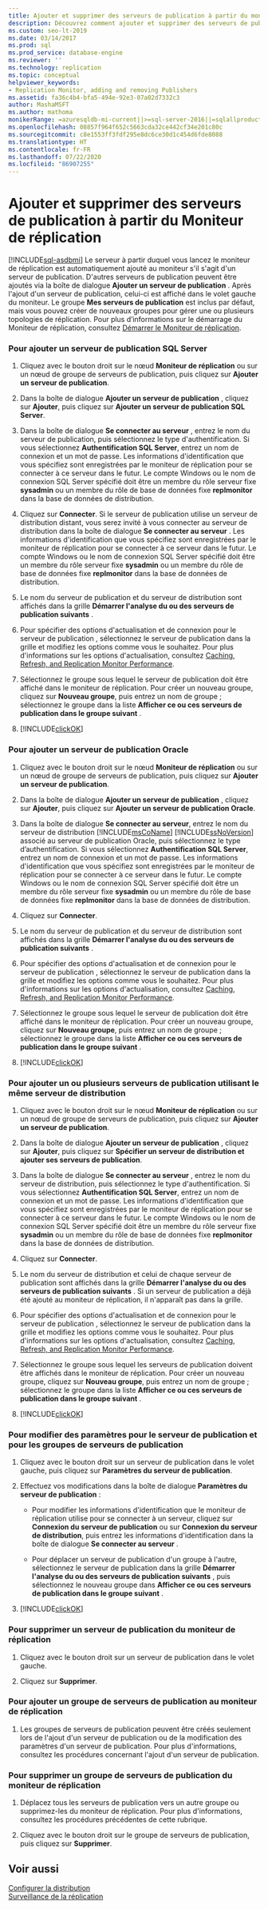 ```yaml
---
title: Ajouter et supprimer des serveurs de publication à partir du moniteur de réplication (SSMS)
description: Découvrez comment ajouter et supprimer des serveurs de publication à partir du moniteur de réplication dans SQL Server Management Studio (SSMS).
ms.custom: seo-lt-2019
ms.date: 03/14/2017
ms.prod: sql
ms.prod_service: database-engine
ms.reviewer: ''
ms.technology: replication
ms.topic: conceptual
helpviewer_keywords:
- Replication Monitor, adding and removing Publishers
ms.assetid: fa36c4b4-bfa5-494e-92e3-07a02d7332c3
author: MashaMSFT
ms.author: mathoma
monikerRange: =azuresqldb-mi-current||>=sql-server-2016||=sqlallproducts-allversions
ms.openlocfilehash: 08857f964f652c5663cda32ce442cf34e201c80c
ms.sourcegitcommit: c8e1553ff3fdf295e8dc6ce30d1c454d6fde8088
ms.translationtype: HT
ms.contentlocale: fr-FR
ms.lasthandoff: 07/22/2020
ms.locfileid: "86907255"
---
```

# <a name="add-and-remove-publishers-from-replication-monitor"></a>Ajouter et supprimer des serveurs de publication à partir du Moniteur de réplication
[!INCLUDE[sql-asdbmi](../../../includes/applies-to-version/sql-asdbmi.md)]
  Le serveur à partir duquel vous lancez le moniteur de réplication est automatiquement ajouté au moniteur s'il s'agit d'un serveur de publication. D'autres serveurs de publication peuvent être ajoutés via la boîte de dialogue **Ajouter un serveur de publication** . Après l'ajout d'un serveur de publication, celui-ci est affiché dans le volet gauche du moniteur. Le groupe **Mes serveurs de publication** est inclus par défaut, mais vous pouvez créer de nouveaux groupes pour gérer une ou plusieurs topologies de réplication. Pour plus d’informations sur le démarrage du Moniteur de réplication, consultez [Démarrer le Moniteur de réplication](../../../relational-databases/replication/monitor/start-the-replication-monitor.md).  
  
### <a name="to-add-a-sql-server-publisher"></a>Pour ajouter un serveur de publication SQL Server  
  
1.  Cliquez avec le bouton droit sur le nœud **Moniteur de réplication** ou sur un nœud de groupe de serveurs de publication, puis cliquez sur **Ajouter un serveur de publication**.  
  
2.  Dans la boîte de dialogue **Ajouter un serveur de publication** , cliquez sur **Ajouter**, puis cliquez sur **Ajouter un serveur de publication SQL Server**.  
  
3.  Dans la boîte de dialogue **Se connecter au serveur** , entrez le nom du serveur de publication, puis sélectionnez le type d'authentification. Si vous sélectionnez **Authentification SQL Server**, entrez un nom de connexion et un mot de passe. Les informations d'identification que vous spécifiez sont enregistrées par le moniteur de réplication pour se connecter à ce serveur dans le futur. Le compte Windows ou le nom de connexion SQL Server spécifié doit être un membre du rôle serveur fixe **sysadmin** ou un membre du rôle de base de données fixe **replmonitor** dans la base de données de distribution.  
  
4.  Cliquez sur **Connecter**. Si le serveur de publication utilise un serveur de distribution distant, vous serez invité à vous connecter au serveur de distribution dans la boîte de dialogue **Se connecter au serveur** . Les informations d'identification que vous spécifiez sont enregistrées par le moniteur de réplication pour se connecter à ce serveur dans le futur. Le compte Windows ou le nom de connexion SQL Server spécifié doit être un membre du rôle serveur fixe **sysadmin** ou un membre du rôle de base de données fixe **replmonitor** dans la base de données de distribution.  
  
5.  Le nom du serveur de publication et du serveur de distribution sont affichés dans la grille **Démarrer l'analyse du ou des serveurs de publication suivants** .  
  
6.  Pour spécifier des options d'actualisation et de connexion pour le serveur de publication , sélectionnez le serveur de publication dans la grille et modifiez les options comme vous le souhaitez. Pour plus d'informations sur les options d'actualisation, consultez [Caching, Refresh, and Replication Monitor Performance](../../../relational-databases/replication/monitor/caching-refresh-and-replication-monitor-performance.md).  
  
7.  Sélectionnez le groupe sous lequel le serveur de publication doit être affiché dans le moniteur de réplication. Pour créer un nouveau groupe, cliquez sur **Nouveau groupe**, puis entrez un nom de groupe ; sélectionnez le groupe dans la liste **Afficher ce ou ces serveurs de publication dans le groupe suivant** .  
  
8.  [!INCLUDE[clickOK](../../../includes/clickok-md.md)]  
  
### <a name="to-add-an-oracle-publisher"></a>Pour ajouter un serveur de publication Oracle  
  
1.  Cliquez avec le bouton droit sur le nœud **Moniteur de réplication** ou sur un nœud de groupe de serveurs de publication, puis cliquez sur **Ajouter un serveur de publication**.  
  
2.  Dans la boîte de dialogue **Ajouter un serveur de publication** , cliquez sur **Ajouter**, puis cliquez sur **Ajouter un serveur de publication Oracle**.  
  
3.  Dans la boîte de dialogue **Se connecter au serveur**, entrez le nom du serveur de distribution [!INCLUDE[msCoName](../../../includes/msconame-md.md)] [!INCLUDE[ssNoVersion](../../../includes/ssnoversion-md.md)] associé au serveur de publication Oracle, puis sélectionnez le type d’authentification. Si vous sélectionnez **Authentification SQL Server**, entrez un nom de connexion et un mot de passe. Les informations d'identification que vous spécifiez sont enregistrées par le moniteur de réplication pour se connecter à ce serveur dans le futur. Le compte Windows ou le nom de connexion SQL Server spécifié doit être un membre du rôle serveur fixe **sysadmin** ou un membre du rôle de base de données fixe **replmonitor** dans la base de données de distribution.  
  
4.  Cliquez sur **Connecter**.  
  
5.  Le nom du serveur de publication et du serveur de distribution sont affichés dans la grille **Démarrer l'analyse du ou des serveurs de publication suivants** .  
  
6.  Pour spécifier des options d'actualisation et de connexion pour le serveur de publication , sélectionnez le serveur de publication dans la grille et modifiez les options comme vous le souhaitez. Pour plus d'informations sur les options d'actualisation, consultez [Caching, Refresh, and Replication Monitor Performance](../../../relational-databases/replication/monitor/caching-refresh-and-replication-monitor-performance.md).  
  
7.  Sélectionnez le groupe sous lequel le serveur de publication doit être affiché dans le moniteur de réplication. Pour créer un nouveau groupe, cliquez sur **Nouveau groupe**, puis entrez un nom de groupe ; sélectionnez le groupe dans la liste **Afficher ce ou ces serveurs de publication dans le groupe suivant** .  
  
8.  [!INCLUDE[clickOK](../../../includes/clickok-md.md)]  
  
### <a name="to-add-one-or-more-publishers-that-use-the-same-distributor"></a>Pour ajouter un ou plusieurs serveurs de publication utilisant le même serveur de distribution  
  
1.  Cliquez avec le bouton droit sur le nœud **Moniteur de réplication** ou sur un nœud de groupe de serveurs de publication, puis cliquez sur **Ajouter un serveur de publication**.  
  
2.  Dans la boîte de dialogue **Ajouter un serveur de publication** , cliquez sur **Ajouter**, puis cliquez sur **Spécifier un serveur de distribution et ajouter ses serveurs de publication**.  
  
3.  Dans la boîte de dialogue **Se connecter au serveur** , entrez le nom du serveur de distribution, puis sélectionnez le type d'authentification. Si vous sélectionnez **Authentification SQL Server**, entrez un nom de connexion et un mot de passe. Les informations d'identification que vous spécifiez sont enregistrées par le moniteur de réplication pour se connecter à ce serveur dans le futur. Le compte Windows ou le nom de connexion SQL Server spécifié doit être un membre du rôle serveur fixe **sysadmin** ou un membre du rôle de base de données fixe **replmonitor** dans la base de données de distribution.  
  
4.  Cliquez sur **Connecter**.  
  
5.  Le nom du serveur de distribution et celui de chaque serveur de publication sont affichés dans la grille **Démarrer l'analyse du ou des serveurs de publication suivants** . Si un serveur de publication a déjà été ajouté au moniteur de réplication, il n'apparaît pas dans la grille.  
  
6.  Pour spécifier des options d'actualisation et de connexion pour le serveur de publication , sélectionnez le serveur de publication dans la grille et modifiez les options comme vous le souhaitez. Pour plus d'informations sur les options d'actualisation, consultez [Caching, Refresh, and Replication Monitor Performance](../../../relational-databases/replication/monitor/caching-refresh-and-replication-monitor-performance.md).  
  
7.  Sélectionnez le groupe sous lequel les serveurs de publication doivent être affichés dans le moniteur de réplication. Pour créer un nouveau groupe, cliquez sur **Nouveau groupe**, puis entrez un nom de groupe ; sélectionnez le groupe dans la liste **Afficher ce ou ces serveurs de publication dans le groupe suivant** .  
  
8.  [!INCLUDE[clickOK](../../../includes/clickok-md.md)]  
  
### <a name="to-modify-settings-for-the-publisher-and-publisher-groups"></a>Pour modifier des paramètres pour le serveur de publication et pour les groupes de serveurs de publication  
  
1.  Cliquez avec le bouton droit sur un serveur de publication dans le volet gauche, puis cliquez sur **Paramètres du serveur de publication**.  
  
2.  Effectuez vos modifications dans la boîte de dialogue **Paramètres du serveur de publication** :  
  
    -   Pour modifier les informations d'identification que le moniteur de réplication utilise pour se connecter à un serveur, cliquez sur **Connexion du serveur de publication** ou sur **Connexion du serveur de distribution**, puis entrez les informations d'identification dans la boîte de dialogue **Se connecter au serveur** .  
  
    -   Pour déplacer un serveur de publication d'un groupe à l'autre, sélectionnez le serveur de publication dans la grille **Démarrer l'analyse du ou des serveurs de publication suivants** , puis sélectionnez le nouveau groupe dans **Afficher ce ou ces serveurs de publication dans le groupe suivant** .  
  
3.  [!INCLUDE[clickOK](../../../includes/clickok-md.md)]  
  
### <a name="to-remove-a-publisher-from-replication-monitor"></a>Pour supprimer un serveur de publication du moniteur de réplication  
  
1.  Cliquez avec le bouton droit sur un serveur de publication dans le volet gauche.  
  
2.  Cliquez sur **Supprimer**.  
  
### <a name="to-add-a-publisher-group-to-replication-monitor"></a>Pour ajouter un groupe de serveurs de publication au moniteur de réplication  
  
1.  Les groupes de serveurs de publication peuvent être créés seulement lors de l'ajout d'un serveur de publication ou de la modification des paramètres d'un serveur de publication. Pour plus d'informations, consultez les procédures concernant l'ajout d'un serveur de publication.  
  
### <a name="to-remove-a-publisher-group-from-replication-monitor"></a>Pour supprimer un groupe de serveurs de publication du moniteur de réplication  
  
1.  Déplacez tous les serveurs de publication vers un autre groupe ou supprimez-les du moniteur de réplication. Pour plus d'informations, consultez les procédures précédentes de cette rubrique.  
  
2.  Cliquez avec le bouton droit sur le groupe de serveurs de publication, puis cliquez sur **Supprimer**.  
  
## <a name="see-also"></a>Voir aussi  
 [Configurer la distribution](../../../relational-databases/replication/configure-distribution.md)   
 [Surveillance de la réplication](../../../relational-databases/replication/monitor/monitoring-replication.md)  
  
  
